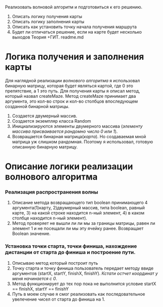 Реализовать волновой алгоритм и подготовиться к его решению.
1. Описать логику получения карты
2. Описать логику заполнения карты
3. Описать как установить точку начала получения маршрута
4. Будет ли отличаться решение, если на карте будет несколько выходов
Теория
+ГИТ. readme.md
# Логика получения и заполнения карты
Для наглядной реализации *волнового алгоритма* я использовал бинарную матрицу, которая будет являться картой, где 0 это препятствие, а 1 это путь.
Для получения карты я описал метод, который назвал createMaze. Метод createMaze принимает два аргумента, это кол-во строк и кол-во столбцов впоследующем созданной бинарной матрицы. 
1. Создается двумерный массив.
2. Создается экземпляр класса Random
3. Инициализируются элементы двумерного массива (*элементу массива присваивается рандомно число 0 или 1*).
4. Возвращается бинарная матрица(*карта*).
Но создаваемая мной матрица уж слишком рандомная. Поэтому я использовал, готовую описанную бинарную матрицу.
# Описание логики реализации волнового алгоритма
### Реализация распространения волны
1. Описание метода возвращающего тип boolean принимающего 4 аргумента(1)карту, 2)двумерный массив, типа boolean, равный карте, 3) на какой строке находится n-ный элемент, 4) в каком столбце находится n-ный элемент). 
2. Метод проверяет не вышли ли ли мы за границы матрицы, равен ли элемент 1 и не посещали ли мы эту ячейку ранее. Возвращает Boolean значение.
### Установка точки старта, точки финиша, нахождение дистанции от старта до финиша и построение пути.
1. Описываю метод который построит путь
2. Точку старта и точку финиша пользователь передает методу ввиде аргументов (startX, startY, finishX, finishY). *Кстати остчет координат у меня начинается с 0*.
3. Метод функционирует до тех пор пока не выполнится условие startX == finishX, startY == finishY
4. Путь в моем случае я смог реализовать как последовательное увелечение чисел от старта до финиша на 1.

